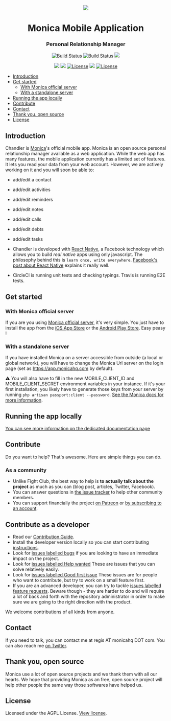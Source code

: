 <p align="center"><img src="https://user-images.githubusercontent.com/5103928/40578970-c222a396-60eb-11e8-826f-6c6d4a42419f.png"></p>
<h1 align="center">Monica Mobile Application</h1>
<h3 align="center">Personal Relationship Manager</h3>

<p align="center">
  <a href="https://travis-ci.org/monicahq/chandler"><img src="https://travis-ci.org/monicahq/chandler.svg?branch=develop" alt="Build Status"></a>
  <a href="https://circleci.com/gh/monicahq/chandler"><img src="https://circleci.com/gh/monicahq/chandler.svg?style=shield" alt="Build Status"></a>
  <a href="https://codecov.io/gh/monicahq/chandler"><img src="https://codecov.io/gh/monicahq/chandler/branch/develop/graph/badge.svg" /></a>
</p>


<p align="center">
  <a class="badge-align" href="https://slack.monicahq.com"><img src="https://slack.monicahq.com/badge.svg"></a>
  <a class="badge-align" href="https://www.codacy.com/app/Mokto/chandler?utm_source=github.com&amp;utm_medium=referral&amp;utm_content=monicahq/chandler&amp;utm_campaign=Badge_Grade"><img src="https://api.codacy.com/project/badge/Grade/39824871b63643c0b19ce4326d5f8c28"/></a>
  <a href="https://david-dm.org/monicahq/chandler"><img src="https://david-dm.org/monicahq/chandler/status.svg" alt="License"></a>
  <a href="https://greenkeeper.io/"><img src="https://badges.greenkeeper.io/monicahq/chandler.svg" /></a>
  <a href="https://github.com/djaiss/monica/blob/master/LICENSE"><img src="https://img.shields.io/badge/License-AGPL-blue.svg" alt="License"></a>
</p>


* [Introduction](#introduction)
* [Get started](#get-started)
    * [With Monica official server](#with-monica-official-server)
    * [With a standalone server](#with-a-standalone-server)
* [Running the app locally](#running-the-app-locally)
* [Contribute](#contribute)
* [Contact](#contact)
* [Thank you, open source](#thank-you-open-source)
* [License](#license)

<!-- /MarkdownTOC -->


## Introduction

Chandler is [Monica](https://github.com/monicahq/monica)'s official mobile app. Monica is an open source personal relationship manager available as a web application. While the web app has many features, the mobile application currently has a limited set of features. It lets you read your data from your web account. However, we are actively working on it and you will soon be able to:

* add/edit a contact
* add/edit activities
* add/edit reminders
* add/edit notes
* add/edit calls
* add/edit debts
* add/edit tasks


* Chandler is developed with [React Native](https://facebook.github.io/react-native/), a Facebook technology which allows you to build *real native* apps using only javascript. The philosophy behind this is `learn once, write everywhere`. [Facebook's post about React Native](https://code.facebook.com/posts/1014532261909640/react-native-bringing-modern-web-techniques-to-mobile/) explains it really well.
* CircleCI is running unit tests and checking typings. Travis is running E2E tests.

## Get started

### With Monica official server

If you are you using [Monica official server](https://app.monicahq.com), it's very simple. You just have to install the app from the [iOS App Store](https://itunes.apple.com/ca/app/monica-personal-crm/id1339447754) or the [Android Play Store](https://play.google.com/store/search?q=monica%20crm&c=apps). Easy peasy !

### With a standalone server

If you have installed Monica on a server accessible from outside (a local or global network), you will have to change the Monica Url server on the login page (set as https://app.monicahq.com by default).

:warning: You will also have to fill in the new MOBILE_CLIENT_ID and MOBILE_CLIENT_SECRET environment variables in your instance. If it's your first installation, you likely have to generate those keys from your server by running `php artisan passport:client --password`. [See the Monica docs for more information](https://github.com/monicahq/monica/blob/master/docs/installation/mobile.md).

## Running the app locally

[You can see more information on the dedicated documentation page](https://github.com/monicahq/chandler/blob/develop/docs/running-the-app.md)

## Contribute

Do you want to help? That's awesome. Here are simple things you can do.

### As a community

* Unlike Fight Club, the best way to help is **to actually talk about the project** as much as you can (blog post, articles, Twitter, Facebook).
* You can answer questions in [the issue tracker](https://github.com/monicahq/chandler/issues) to help other community members.
* You can support financially the project [on Patreon](https://www.patreon.com/monicahq) or [by subscribing to an account](https://monicahq.com/pricing).

## Contribute as a developer

* Read our [Contribution Guide](https://github.com/monicahq/monica/blob/master/CONTRIBUTING.md).
* Install the developer version locally so you can start contributing [instructions](https://github.com/monicahq/chandler/blob/develop/docs/running-the-app.md).
* Look for [issues labelled bugs](https://github.com/monicahq/chandler/issues?q=is%3Aopen+is%3Aissue+label%3Abug) if you are looking to have an immediate impact on the project.
* Look for [issues labelled Help wanted](https://github.com/monicahq/chandler/issues?q=is%3Aissue+is%3Aopen+label%3A%22help+wanted%22) These are issues that you can solve relatively easily.
* Look for [issues labelled Good first issue](https://github.com/monicahq/chandler/labels/good%20first%20issue) These issues are for people who want to contribute, but try to work on a small feature first.
* If you are an advanced developer, you can try to tackle [issues labelled feature requests](https://github.com/monicahq/chandler/issues?q=is%3Aopen+is%3Aissue+label%3A%22feature+request%22). Beware though - they are harder to do and will require a lot of back and forth with the repository administrator in order to make sure we are going to the right direction with the product.

We welcome contributions of all kinds from anyone.


## Contact

If you need to talk, you can contact me at regis AT monicahq DOT com. You can also reach me [on Twitter](https://twitter.com/djaiss).

## Thank you, open source

Monica use a lot of open source projects and we thank them with all our hearts. We hope that providing Monica as an free, open source project will help other people the same way those softwares have helped us.

## License

Licensed under the AGPL License. [View license](/LICENSE).

